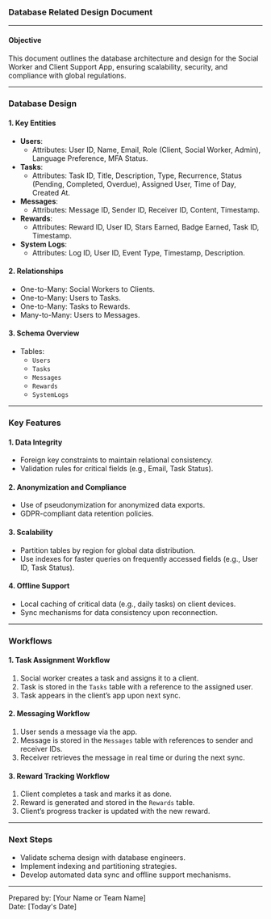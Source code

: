 ### Database Related Design Document

---

#### **Objective**
This document outlines the database architecture and design for the Social Worker and Client Support App, ensuring scalability, security, and compliance with global regulations.

---

### **Database Design**

#### **1. Key Entities**
- **Users**:
  - Attributes: User ID, Name, Email, Role (Client, Social Worker, Admin), Language Preference, MFA Status.
- **Tasks**:
  - Attributes: Task ID, Title, Description, Type, Recurrence, Status (Pending, Completed, Overdue), Assigned User, Time of Day, Created At.
- **Messages**:
  - Attributes: Message ID, Sender ID, Receiver ID, Content, Timestamp.
- **Rewards**:
  - Attributes: Reward ID, User ID, Stars Earned, Badge Earned, Task ID, Timestamp.
- **System Logs**:
  - Attributes: Log ID, User ID, Event Type, Timestamp, Description.

#### **2. Relationships**
- One-to-Many: Social Workers to Clients.
- One-to-Many: Users to Tasks.
- One-to-Many: Tasks to Rewards.
- Many-to-Many: Users to Messages.

#### **3. Schema Overview**
- Tables:
  - `Users`
  - `Tasks`
  - `Messages`
  - `Rewards`
  - `SystemLogs`

---

### **Key Features**

#### **1. Data Integrity**
- Foreign key constraints to maintain relational consistency.
- Validation rules for critical fields (e.g., Email, Task Status).

#### **2. Anonymization and Compliance**
- Use of pseudonymization for anonymized data exports.
- GDPR-compliant data retention policies.

#### **3. Scalability**
- Partition tables by region for global data distribution.
- Use indexes for faster queries on frequently accessed fields (e.g., User ID, Task Status).

#### **4. Offline Support**
- Local caching of critical data (e.g., daily tasks) on client devices.
- Sync mechanisms for data consistency upon reconnection.

---

### **Workflows**

#### **1. Task Assignment Workflow**
1. Social worker creates a task and assigns it to a client.
2. Task is stored in the `Tasks` table with a reference to the assigned user.
3. Task appears in the client’s app upon next sync.

#### **2. Messaging Workflow**
1. User sends a message via the app.
2. Message is stored in the `Messages` table with references to sender and receiver IDs.
3. Receiver retrieves the message in real time or during the next sync.

#### **3. Reward Tracking Workflow**
1. Client completes a task and marks it as done.
2. Reward is generated and stored in the `Rewards` table.
3. Client’s progress tracker is updated with the new reward.

---

### **Next Steps**
- Validate schema design with database engineers.
- Implement indexing and partitioning strategies.
- Develop automated data sync and offline support mechanisms.

---

Prepared by: [Your Name or Team Name]  
Date: [Today's Date]

